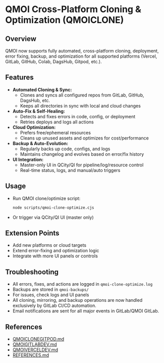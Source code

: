 # QMOI Cross-Platform Cloning & Optimization (QMOICLONE)

## Overview
QMOI now supports fully automated, cross-platform cloning, deployment, error fixing, backup, and optimization for all supported platforms (Vercel, GitLab, GitHub, Colab, DagsHub, Gitpod, etc.).

## Features
- **Automated Cloning & Sync:**
  - Clones and syncs all configured repos from GitLab, GitHub, DagsHub, etc.
  - Keeps all directories in sync with local and cloud changes
- **Auto-Fix & Self-Healing:**
  - Detects and fixes errors in code, config, or deployment
  - Retries deploys and logs all actions
- **Cloud Optimization:**
  - Prefers free/ephemeral resources
  - Cleans up unused assets and optimizes for cost/performance
- **Backup & Auto-Evolution:**
  - Regularly backs up code, configs, and logs
  - Maintains changelog and evolves based on error/fix history
- **UI Integration:**
  - Master-only UI in QCity/QI for pipeline/log/resource control
  - Real-time status, logs, and manual/auto triggers

## Usage
- Run QMOI clone/optimize script:
  ```sh
  node scripts/qmoi-clone-optimize.cjs
  ```
- Or trigger via QCity/QI UI (master only)

## Extension Points
- Add new platforms or cloud targets
- Extend error-fixing and optimization logic
- Integrate with more UI panels or controls

## Troubleshooting
- All errors, fixes, and actions are logged in `qmoi-clone-optimize.log`
- Backups are stored in `qmoi-backups/`
- For issues, check logs and UI panels
- All cloning, mirroring, and backup operations are now handled exclusively by GitLab CI/CD automation.
- Email notifications are sent for all major events in GitLab/QMOI GitLab.

## References
- [QMOICLONEGITPOD.md](./QMOICLONEGITPOD.md)
- [QMOIGITLABDEV.md](./QMOIGITLABDEV.md)
- [QMOIVERCELDEV.md](./QMOIVERCELDEV.md)
- [REFERENCES.md](./REFERENCES.md) 